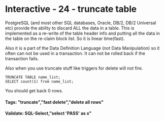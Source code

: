 



<style>
.pagebreak { page-break-before: always; }
.half { height: 200px; }
</style>








# Interactive - 24 - truncate table

PostgreSQL (and most other SQL databases, Oracle, DB/2, DB/2 Universal etc)
provide the ability to discard ALL the data in a table.     This is implemented
as a re-write of the table header info and putting all the data in the table
on the re-claim block list.  So it is linear time(fast).

Also it is a part of the Data Definition Language (not Data Manipulation)
so it often can not be used in a transaction.  It can not be rolled back
if the transaction fails.

Also when you use truncate stuff like triggers for delete will not fire.

```
TRUNCATE TABLE name_list;
SELECT count(1) from name_list;

```

You should get back 0 rows.

#### Tags: "truncate","fast delete","delete all rows"

#### Validate: SQL-Select,"select 'PASS' as x"
